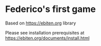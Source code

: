 # Federico's first game

Based on https://ebiten.org library

Please see installation prerequisites at https://ebiten.org/documents/install.html 
